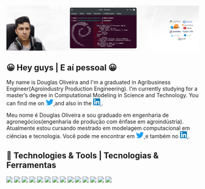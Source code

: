 ![Header](https://raw.githubusercontent.com/douglasnacl/DouglasNaCl/main/assets/cover.png "Header")
## 😀 Hey guys | E aí pessoal 😀

My name is Douglas Oliveira and I'm a graduated in Agribusiness Engineer(Agroindustry Production Engineering). I'm currently studying for a master’s degree in Computational Modeling in Science and Technology. You can find me on <a href="https://twitter.com/DouglasNaCl"> 
<img src="https://raw.githubusercontent.com/douglasnacl/DouglasNaCl/main/assets/icons/twitter.png" width="20"/> </a> and also in the <a href="https://www.linkedin.com/in/douglas--oliveira/"> 
<img src="https://raw.githubusercontent.com/douglasnacl/DouglasNaCl/main/assets/icons/linkedin.png" width="18"/> </a>.

Meu nome é Douglas Oliveira e sou graduado em engenharia de agronegócios(engenharia de produção com ênfase em agroindústria). Atualmente estou cursando mestrado em modelagem computacional em ciências e tecnologia. Você pode me encontrar em <a href="https://twitter.com/DouglasNaCl"> 
<img src="https://raw.githubusercontent.com/douglasnacl/DouglasNaCl/main/assets/icons/twitter.png" width="20"/> </a> e também no <a href="https://www.linkedin.com/in/douglas--oliveira/"> 
<img src="https://raw.githubusercontent.com/douglasnacl/DouglasNaCl/main/assets/icons/linkedin.png" width="18"/> </a>.


## 🔧 Technologies & Tools | Tecnologias & Ferramentas

![](https://img.shields.io/badge/OS-Linux-informational?style=flat&logo=linux&logoColor=white&color=2bbc8a)
![](https://img.shields.io/badge/Editor-Visual_Code-informational?style=flat&logo=visualstudiocode&logoColor=white&color=2bbc8a)
![](https://img.shields.io/badge/Code-Python-informational?style=flat&logo=python&logoColor=white&color=2bbc8a)
![](https://img.shields.io/badge/Code-C++-informational?style=flat&logo=cplusplus&logoColor=white&color=2bbc8a)
![](https://img.shields.io/badge/Code-Dart-informational?style=flat&logo=dart&logoColor=white&color=2bbc8a)
![](https://img.shields.io/badge/Tools-Flutter-informational?style=flat&logo=flutter&logoColor=white&color=2bbc8a)
![](https://img.shields.io/badge/Tools-Docker-informational?style=flat&logo=docker&logoColor=white&color=2bbc8a)
![](https://img.shields.io/badge/Tools-OpenCV-informational?style=flat&logo=OpenCV&logoColor=white&color=2bbc8a)
![](https://img.shields.io/badge/Tools-Tensorflow-informational?style=flat&logo=tensorflow&logoColor=white&color=2bbc8a)
![](https://img.shields.io/badge/Tools-Keras-informational?style=flat&logo=keras&logoColor=white&color=2bbc8a)
![](https://img.shields.io/badge/Tools-Scikit_Learn-informational?style=flat&logo=scikit-learn&logoColor=white&color=2bbc8a)
![](https://img.shields.io/badge/Tools-Numpy-informational?style=flat&logo=numpy&logoColor=white&color=2bbc8a)
![](https://img.shields.io/badge/Tools-Pandas-informational?style=flat&logo=pandas&logoColor=white&color=2bbc8a)
![](https://img.shields.io/badge/Tools-Matplotlib-informational?style=flat&logo=matplotlib&logoColor=white&color=2bbc8a)


<!--
**douglasnacl/DouglasNaCl** is a ✨ _special_ ✨ repository because its `README.md` (this file) appears on your GitHub profile.
